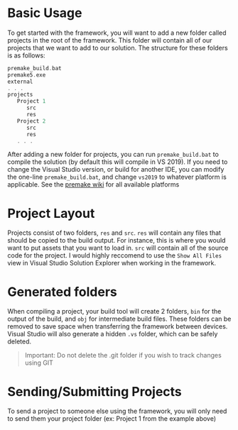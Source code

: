 # Basic Usage

To get started with the framework, you will want to add a new folder called projects in the root of the framework. This folder will contain all of our projects that we want to add to our solution. The structure for these folders is as follows:

```cpp
premake_build.bat
premake5.exe
external
. . .
projects
   Project 1
      src
      res
   Project 2
      src
      res
   . . .
```

After adding a new folder for projects, you can run `premake_build.bat` to compile the solution (by default this will compile in VS 2019). If you need to change the Visual Studio version, or build for another IDE, you can modify the one-line `premake_build.bat`, and change `vs2019` to whatever platform is applicable. See the [premake wiki](https://github.com/premake/premake-core/wiki/Using-Premake) for all available platforms

# Project Layout
Projects consist of two folders, `res` and `src`. `res` will contain any files that should be copied to the build output. For instance, this is where you would want to put assets that you want to load in. `src` will contain all of the source code for the project. I would highly reccomend to use the `Show All Files` view in Visual Studio Solution Explorer when working in the framework.

# Generated folders
When compiling a project, your build tool will create 2 folders, `bin` for the output of the build, and `obj` for intermediate build files. These folders can be removed to save space when transferring the framework between devices. Visual Studio will also generate a hidden `.vs` folder, which can be safely deleted. 
>  Important: Do not delete the .git folder if you wish to track changes using GIT

# Sending/Submitting Projects
To send a project to someone else using the framework, you will only need to send them your project folder (ex: Project 1 from the example above)
